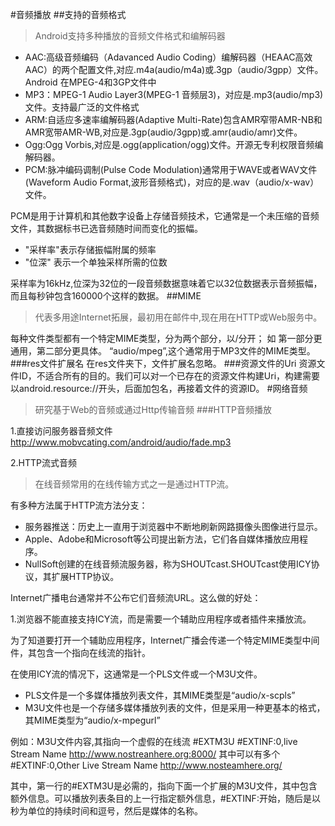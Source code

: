 #音频播放
##支持的音频格式
> Android支持多种播放的音频文件格式和编解码器

* AAC:高级音频编码（Adavanced Audio Coding）编解码器（HEAAC高效AAC）的两个配置文件,对应.m4a(audio/m4a)或.3gp（audio/3gpp）文件。Android 在MPEG-4和3GP文件中
* MP3：MPEG-1 Audio Layer3(MPEG-1 音频层3)，对应是.mp3(audio/mp3)文件。支持最广泛的文件格式
* ARM:自适应多速率编解码器(Adaptive Multi-Rate)包含AMR窄带AMR-NB和AMR宽带AMR-WB,对应是.3gp(audio/3gpp)或.amr(audio/amr)文件。
* Ogg:Ogg Vorbis,对应是.ogg(application/ogg)文件。开源无专利权限音频编解码器。
* PCM:脉冲编码调制(Pulse Code Modulation)通常用于WAVE或者WAV文件(Waveform Audio Format,波形音频格式)，对应的是.wav（audio/x-wav）文件。

PCM是用于计算机和其他数字设备上存储音频技术，它通常是一个未压缩的音频文件，其数据标书已选音频随时间而变化的振幅。

* "采样率"表示存储振幅附属的频率
* "位深"  表示一个单独采样所需的位数

采样率为16kHz,位深为32位的一段音频数据意味着它以32位数据表示音频振幅，而且每秒钟包含160000个这样的数据。
##MIME
> 代表多用途Internet拓展，最初用在邮件中,现在用在HTTP或Web服务中。

每种文件类型都有一个特定MIME类型，分为两个部分，以/分开；
如 第一部分更通用，第二部分更具体。
“audio/mpeg”,这个通常用于MP3文件的MIME类型。
###res文件扩展名
在res文件夹下，文件扩展名忽略。
###资源文件的Uri
资源文件ID，不适合所有的目的。我们可以对一个已存在的资源文件构建Uri，构建需要以android.resource://开头，后面加包名，再接着文件的资源ID。
#网络音频
> 研究基于Web的音频或通过Http传输音频
###HTTP音频播放

1.直接访问服务器音频文件
	http://www.mobvcating.com/android/audio/fade.mp3

2.HTTP流式音频
> 在线音频常用的在线传输方式之一是通过HTTP流。

有多种方法属于HTTP流方法分支：
* 服务器推送：历史上一直用于浏览器中不断地刷新网路摄像头图像进行显示。
* Apple、Adobe和Microsoft等公司提出新方法，它们各自媒体播放应用程序。
* NullSoft创建的在线音频流服务器，称为SHOUTcast.SHOUTcast使用ICY协议，其扩展HTTP协议。

Internet广播电台通常并不公布它们音频流URL。这么做的好处：

1.浏览器不能直接支持ICY流，而是需要一个辅助应用程序或者插件来播放流。

为了知道要打开一个辅助应用程序，Internet广播会传递一个特定MIME类型中间件，其包含一个指向在线流的指针。

在使用ICY流的情况下，这通常是一个PLS文件或一个M3U文件。

* PLS文件是一个多媒体播放列表文件，其MIME类型是“audio/x-scpls”
* M3U文件也是一个存储多媒体播放列表的文件，但是采用一种更基本的格式，其MIME类型为“audio/x-mpegurl”

例如：M3U文件内容,其指向一个虚假的在线流
	#EXTM3U
		#EXTINF:0,live Stream Name
	http://www.nostreanhere.org:8000/
	其中可以有多个
		#EXTINF:0,Other Live Stream Name
	http://www.nosteamhere.org/
	
其中，第一行的#EXTM3U是必需的，指向下面一个扩展的M3U文件，其中包含额外信息。可以播放列表条目的上一行指定额外信息，#EXTINF:开始，随后是以秒为单位的持续时间和逗号，然后是媒体的名称。
















